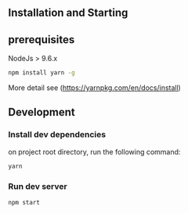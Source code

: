 ## Installation and Starting

## prerequisites

NodeJs > 9.6.x

```bash
npm install yarn -g
```
More detail see (https://yarnpkg.com/en/docs/install)

## Development

### Install dev dependencies

on project root directory, run the following command:

```bash
yarn
```

### Run dev server

```bash
npm start
```
